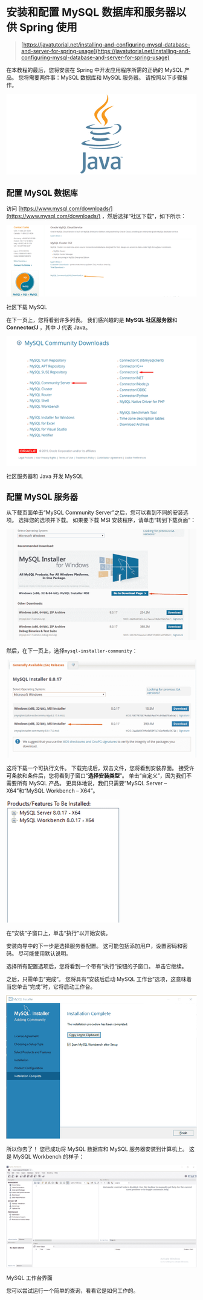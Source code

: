 # 安装和配置 MySQL 数据库和服务器以供 Spring 使用

> [https://javatutorial.net/installing-and-configuring-mysql-database-and-server-for-spring-usage](https://javatutorial.net/installing-and-configuring-mysql-database-and-server-for-spring-usage)

在本教程的最后，您将安装在 Spring 中开发应用程序所需的正确的 MySQL 产品。 您将需要两件事：MySQL 数据库和 MySQL 服务器。 请按照以下步骤操作。

![java-featured-image](img/e0db051dedc1179e7424b6d998a6a772.jpg)

## 配置 MySQL 数据库

访问 [https://www.mysql.com/downloads/](https://www.mysql.com/downloads/) ，然后选择“社区下载”，如下所示：

![Community Downloads MySQL](img/470bd821e7b7a7883a1199046ca0e7f3.jpg)

社区下载 MySQL

在下一页上，您将看到许多列表。 我们感兴趣的是 **MySQL 社区服务器**和 **Connector/J** ，其中 J 代表 Java。

![Community server and Java development MySQL](img/f144b5b6c5eae479f38a45a033ac9e3d.jpg)

社区服务器和 Java 开发 MySQL

## 配置 MySQL 服务器

从下载页面单击“MySQL Community Server”之后，您可以看到不同的安装选项。 选择您的选项并下载。 如果要下载 MSI 安装程序，请单击“转到下载页面”：

![Download Page MySQL](img/318501579e6b4b5e413fba18672a66f9.jpg)

然后，在下一页上，选择`mysql-installer-community`：

![MSI installer MySQL](img/3e9abdcc1bcaf6e017f637a5ef1434d7.jpg)

这将下载一个可执行文件。 下载完成后，双击文件，您将看到安装界面。 接受许可条款和条件后，您将看到子窗口“**选择安装类型**”。 单击“自定义”，因为我们不需要所有 MySQL 产品。 更具体地说，我们只需要“MySQL Server – X64”和“MySQL Workbench – X64”。

![Products and Features to be installed MySQL](img/675f7f64d554ada764f839632689f9aa.jpg)

在“安装”子窗口上，单击“执行”以开始安装。

安装向导中的下一步是选择服务器配置。 这可能包括添加用户，设置密码和密码。 尽可能使用默认说明。

选择所有配置选项后，您将看到一个带有“执行”按钮的子窗口。 单击它继续。

之后，只需单击“完成”。 您将具有“安装后启动 MySQL 工作台”选项，这意味着当您单击“完成”时，它将启动工作台。

![Installation Complete MySQL](img/f292a82efd9586cb69f4ff811cd05e57.jpg)

所以你去了！ 您已成功将 MySQL 数据库和 MySQL 服务器安装到计算机上。 这是 MySQL Workbench 的样子：

![MySQL workbench interface](img/014550f376054e80f92b784dad416a1e.jpg)

MySQL 工作台界面

您可以尝试运行一个简单的查询，看看它是如何工作的。